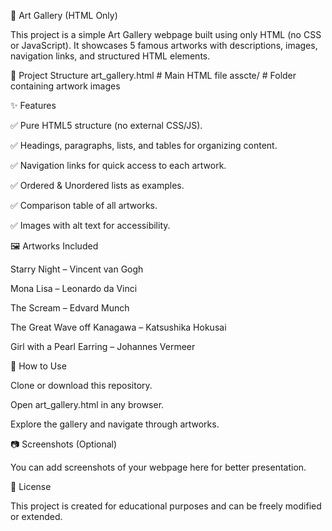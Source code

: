 🎨 Art Gallery (HTML Only)

This project is a simple Art Gallery webpage built using only HTML (no CSS or JavaScript).
It showcases 5 famous artworks with descriptions, images, navigation links, and structured HTML elements.

📂 Project Structure
art_gallery.html   # Main HTML file
asscte/            # Folder containing artwork images

✨ Features

✅ Pure HTML5 structure (no external CSS/JS).

✅ Headings, paragraphs, lists, and tables for organizing content.

✅ Navigation links for quick access to each artwork.

✅ Ordered & Unordered lists as examples.

✅ Comparison table of all artworks.

✅ Images with alt text for accessibility.

🖼️ Artworks Included

Starry Night – Vincent van Gogh

Mona Lisa – Leonardo da Vinci

The Scream – Edvard Munch

The Great Wave off Kanagawa – Katsushika Hokusai

Girl with a Pearl Earring – Johannes Vermeer

🚀 How to Use

Clone or download this repository.

Open art_gallery.html in any browser.

Explore the gallery and navigate through artworks.

📷 Screenshots (Optional)

You can add screenshots of your webpage here for better presentation.

📜 License

This project is created for educational purposes and can be freely modified or extended.
